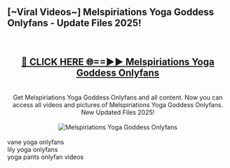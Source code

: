 <h2>[~Viral Videos~] Melspiriations Yoga Goddess Onlyfans - Update Files 2025!</h2>
<br>
<div align="center">
<h2><a href="https://betterlinks.top/A2PfLJ" rel="nofollow">🔴 CLICK HERE 🌐==►► Melspiriations Yoga Goddess Onlyfans</a></h2>
<br>
Get Melspiriations Yoga Goddess Onlyfans and all content. Now you can access all videos and pictures of Melspiriations Yoga Goddess Onlyfans. New Updated Files 2025!
<br>
<br>
<a href="https://betterlinks.top/A2PfLJ" rel="nofollow" data-target="animated-image.originalLink"><img src="https://i.ibb.co.com/WyWwxjT/player-gif2.gif" alt="Melspiriations Yoga Goddess Onlyfans" style="max-width: 100%; display: inline-block;" data-target="animated-image.originalImage"></a>
</div>
<br>
vane yoga onlyfans<br>
lily yoga onlyfans<br>
yoga pants onlyfan videos